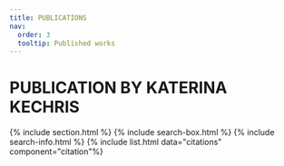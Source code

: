 ```yaml
---
title: PUBLICATIONS
nav:
  order: 3
  tooltip: Published works
---
```


# PUBLICATION BY KATERINA KECHRIS

{% include section.html %}
{% include search-box.html %}
{% include search-info.html %}
{% include list.html data="citations" component="citation"%}
